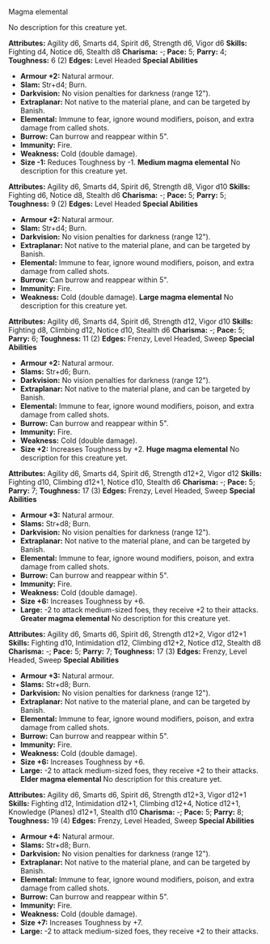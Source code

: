 Magma elemental

No description for this creature yet.

**Attributes:** Agility d6, Smarts d4, Spirit d6, Strength d6, Vigor d6
**Skills:** Fighting d4, Notice d6, Stealth d8
**Charisma:** -; **Pace:** 5; **Parry:** 4; **Toughness:** 6 (2)
**Edges:** Level Headed
**Special Abilities**
- **Armour +2:** Natural armour.
- **Slam:** Str+d4; Burn.
- **Darkvision:** No vision penalties for darkness (range 12").
- **Extraplanar:** Not native to the material plane, and can be targeted
by Banish.
- **Elemental:** Immune to fear, ignore wound modifiers, poison, and
extra damage from called shots.
- **Burrow:** Can burrow and reappear within 5".
- **Immunity:** Fire.
- **Weakness:** Cold (double damage).
- **Size -1:** Reduces Toughness by -1.
**Medium magma elemental**
No description for this creature yet.

**Attributes:** Agility d6, Smarts d4, Spirit d6, Strength d8, Vigor
d10
**Skills:** Fighting d6, Notice d8, Stealth d6
**Charisma:** -; **Pace:** 5; **Parry:** 5; **Toughness:** 9 (2)
**Edges:** Level Headed
**Special Abilities**
- **Armour +2:** Natural armour.
- **Slam:** Str+d4; Burn.
- **Darkvision:** No vision penalties for darkness (range 12").
- **Extraplanar:** Not native to the material plane, and can be targeted
by Banish.
- **Elemental:** Immune to fear, ignore wound modifiers, poison, and
extra damage from called shots.
- **Burrow:** Can burrow and reappear within 5".
- **Immunity:** Fire.
- **Weakness:** Cold (double damage).
**Large magma elemental**
No description for this creature yet.

**Attributes:** Agility d6, Smarts d4, Spirit d6, Strength d12, Vigor
d10
**Skills:** Fighting d8, Climbing d12, Notice d10, Stealth d6
**Charisma:** -; **Pace:** 5; **Parry:** 6; **Toughness:** 11 (2)
**Edges:** Frenzy, Level Headed, Sweep
**Special Abilities**
- **Armour +2:** Natural armour.
- **Slams:** Str+d6; Burn.
- **Darkvision:** No vision penalties for darkness (range 12").
- **Extraplanar:** Not native to the material plane, and can be targeted
by Banish.
- **Elemental:** Immune to fear, ignore wound modifiers, poison, and
extra damage from called shots.
- **Burrow:** Can burrow and reappear within 5".
- **Immunity:** Fire.
- **Weakness:** Cold (double damage).
- **Size +2:** Increases Toughness by +2.
**Huge magma elemental**
No description for this creature yet.

**Attributes:** Agility d6, Smarts d4, Spirit d6, Strength d12+2, Vigor
d12
**Skills:** Fighting d10, Climbing d12+1, Notice d10, Stealth d6
**Charisma:** -; **Pace:** 5; **Parry:** 7; **Toughness:** 17 (3)
**Edges:** Frenzy, Level Headed, Sweep
**Special Abilities**
- **Armour +3:** Natural armour.
- **Slams:** Str+d8; Burn.
- **Darkvision:** No vision penalties for darkness (range 12").
- **Extraplanar:** Not native to the material plane, and can be targeted
by Banish.
- **Elemental:** Immune to fear, ignore wound modifiers, poison, and
extra damage from called shots.
- **Burrow:** Can burrow and reappear within 5".
- **Immunity:** Fire.
- **Weakness:** Cold (double damage).
- **Size +6:** Increases Toughness by +6.
- **Large:** -2 to attack medium-sized foes, they receive +2 to their
attacks.
**Greater magma elemental**
No description for this creature yet.

**Attributes:** Agility d6, Smarts d6, Spirit d6, Strength d12+2, Vigor
d12+1
**Skills:** Fighting d10, Intimidation d12, Climbing d12+2, Notice d12,
Stealth d8
**Charisma:** -; **Pace:** 5; **Parry:** 7; **Toughness:** 17 (3)
**Edges:** Frenzy, Level Headed, Sweep
**Special Abilities**
- **Armour +3:** Natural armour.
- **Slams:** Str+d8; Burn.
- **Darkvision:** No vision penalties for darkness (range 12").
- **Extraplanar:** Not native to the material plane, and can be targeted
by Banish.
- **Elemental:** Immune to fear, ignore wound modifiers, poison, and
extra damage from called shots.
- **Burrow:** Can burrow and reappear within 5".
- **Immunity:** Fire.
- **Weakness:** Cold (double damage).
- **Size +6:** Increases Toughness by +6.
- **Large:** -2 to attack medium-sized foes, they receive +2 to their
attacks.
**Elder magma elemental**
No description for this creature yet.

**Attributes:** Agility d6, Smarts d6, Spirit d6, Strength d12+3, Vigor
d12+1
**Skills:** Fighting d12, Intimidation d12+1, Climbing d12+4, Notice
d12+1, Knowledge (Planes) d12+1, Stealth d10
**Charisma:** -; **Pace:** 5; **Parry:** 8; **Toughness:** 19 (4)
**Edges:** Frenzy, Level Headed, Sweep
**Special Abilities**
- **Armour +4:** Natural armour.
- **Slams:** Str+d8; Burn.
- **Darkvision:** No vision penalties for darkness (range 12").
- **Extraplanar:** Not native to the material plane, and can be targeted
by Banish.
- **Elemental:** Immune to fear, ignore wound modifiers, poison, and
extra damage from called shots.
- **Burrow:** Can burrow and reappear within 5".
- **Immunity:** Fire.
- **Weakness:** Cold (double damage).
- **Size +7:** Increases Toughness by +7.
- **Large:** -2 to attack medium-sized foes, they receive +2 to their
attacks.

